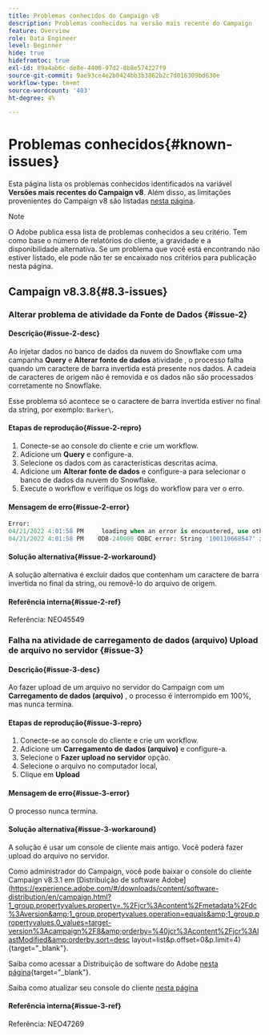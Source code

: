 ```yaml
---
title: Problemas conhecidos do Campaign v8
description: Problemas conhecidos na versão mais recente do Campaign
feature: Overview
role: Data Engineer
level: Beginner
hide: true
hidefromtoc: true
exl-id: 89a4ab6c-de8e-4408-97d2-8b8e574227f9
source-git-commit: 9ae93ce4e2b0424bb3b3862b2c7d016309bd630e
workflow-type: tm+mt
source-wordcount: '403'
ht-degree: 4%

---
```


# Problemas conhecidos{#known-issues}

Esta página lista os problemas conhecidos identificados na variável **Versões mais recentes do Campaign v8**. Além disso, as limitações provenientes do Campaign v8 são listadas [nesta página](ac-guardrails.md).


>[!NOTE]
>
>O Adobe publica essa lista de problemas conhecidos a seu critério. Tem como base o número de relatórios do cliente, a gravidade e a disponibilidade alternativa. Se um problema que você está encontrando não estiver listado, ele pode não ter se encaixado nos critérios para publicação nesta página.

## Campaign v8.3.8{#8.3-issues}

### Alterar problema de atividade da Fonte de Dados {#issue-2}

#### Descrição{#issue-2-desc}

Ao injetar dados no banco de dados da nuvem do Snowflake com uma campanha **Query** e **Alterar fonte de dados** atividade , o processo falha quando um caractere de barra invertida está presente nos dados. A cadeia de caracteres de origem não é removida e os dados não são processados corretamente no Snowflake.

Esse problema só acontece se o caractere de barra invertida estiver no final da string, por exemplo: `Barker\`.


#### Etapas de reprodução{#issue-2-repro}

1. Conecte-se ao console do cliente e crie um workflow.
1. Adicione um **Query** e configure-a.
1. Selecione os dados com as características descritas acima.
1. Adicione um **Alterar fonte de dados** e configure-a para selecionar o banco de dados da nuvem do Snowflake.
1. Execute o workflow e verifique os logs do workflow para ver o erro.


#### Mensagem de erro{#issue-2-error}

```sql
Error:
04/21/2022 4:01:58 PM     loading when an error is encountered, use other values such as 'SKIP_FILE' or 'CONTINUE' for the ON_ERROR option. For more information on loading options, please run 'info loading_data' in a SQL client. SQLState: 22000
04/21/2022 4:01:58 PM    ODB-240000 ODBC error: String '100110668547' is too long and would be truncated   File 'wkf1656797_21_1_3057430574#458516uploadPart0.chunk.gz', line 1, character 0   Row 90058, column "WKF1656797_21_1"["SCARRIER_ROUTE":13]   If you would like to continue
```

#### Solução alternativa{#issue-2-workaround}

A solução alternativa é excluir dados que contenham um caractere de barra invertida no final da string, ou removê-lo do arquivo de origem.


#### Referência interna{#issue-2-ref}

Referência: NEO45549


### Falha na atividade de carregamento de dados (arquivo) Upload de arquivo no servidor {#issue-3}

#### Descrição{#issue-3-desc}

Ao fazer upload de um arquivo no servidor do Campaign com um **Carregamento de dados (arquivo)** , o processo é interrompido em 100%, mas nunca termina.

#### Etapas de reprodução{#issue-3-repro}

1. Conecte-se ao console do cliente e crie um workflow.
1. Adicione um **Carregamento de dados (arquivo)** e configure-a.
1. Selecione o **Fazer upload no servidor** opção.
1. Selecione o arquivo no computador local,
1. Clique em **Upload**


#### Mensagem de erro{#issue-3-error}

O processo nunca termina.

#### Solução alternativa{#issue-3-workaround}

A solução é usar um console de cliente mais antigo. Você poderá fazer upload do arquivo no servidor.

Como administrador do Campaign, você pode baixar o console do cliente Campaign v8.3.1 em [Distribuição de software Adobe](https://experience.adobe.com/#/downloads/content/software-distribution/en/campaign.html?1_group.propertyvalues.property=.%2Fjcr%3Acontent%2Fmetadata%2Fdc%3Aversion&amp;1_group.propertyvalues.operation=equals&amp;1_group.propertyvalues.0_values=target-version%3Acampaign%2F8&amp;orderby=%40jcr%3Acontent%2Fjcr%3AlastModified&amp;orderby.sort=desc layout=list&amp;p.offset=0&amp;p.limit=4){target=&quot;_blank&quot;}.

Saiba como acessar a Distribuição de software do Adobe [nesta página](https://experienceleague.adobe.com/docs/experience-cloud/software-distribution/home.html?lang=pt-BR){target=&quot;_blank&quot;}.

Saiba como atualizar seu console do cliente [nesta página](connect.md)

#### Referência interna{#issue-3-ref}

Referência: NEO47269

